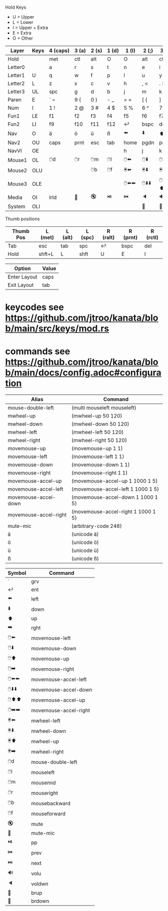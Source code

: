 Hold Keys
- U = Upper
- L = Lower
- I = Upper + Extra
- E = Extra
- O = Other

| Layer   | Keys | 4&nbsp;(caps) | 3&nbsp;(a) | 2&nbsp;(s) | 1&nbsp;(d) | 1&nbsp;(l) | 2&nbsp;(;) | 3&nbsp;(') | 4&nbsp;(ent) |
|---------|------|---------------|------------|------------|------------|------------|------------|------------|--------------|
| Hold    |      | met           | ctl        | alt        | O          | O          | alt        | ctl        | met          |
| Letter0 |      | a             | r          | s          | t          | n          | e          | i          | o            |
| Letter1 | U    | q             | w          | f          | p          | l          | u          | y          | , "          |
| Letter2 | L    | z             | x          | c          | v          | h          | , <        | . >        | / ?          |
| Letter3 | UL   | spc           | g          | d          | b          | j          | m          | k          | ; :          |
| Paren   | E    | ` ~           | 9 (        | 0 )        | - _        | = +        | [ {        | ] }        | \ &#124;     |
| Num     | I    | 1 !           | 2 @        | 3 #        | 4 $        | 5 %        | 6 ^        | 7 &        | 8 *          |
| Fun1    | LE   | f1            | f2         | f3         | f4         | f5         | f6         | f7         | f8           |
| Fun2    | LI   | f9            | f10        | f11        | f12        | ↩️️        | bspc       | del        | ins          |
| Nav     | O    | ä             | ö          | ü          | ß          | ⬅️         | ⬇️         | ⬆️         | ➡️           |
| Nav2    | OU   | caps          | prnt       | esc        | tab        | home       | pgdn       | pgup       | end          |
| NavVI   | OE   |               |            |            |            | h          | j          | k          | l            |
| Mouse1  | OL   | 🖱️d          | 🖱️r       | 🖱️m       | 🖱️l       | 🖱️⬅️      | 🖱️⬇️      | 🖱️⬆️      | 🖱️➡️        |   
| Mouse2  | OLU  |               |            | 🖱️b       | 🖱️f       | 🖲️️⬅️     | 🖲️️⬇️     | 🖲️️⬆️     | 🖲️️➡️       |
| Mouse3  | OLE  |               |            |            |            | 🖱️⬅️⬅️    | 🖱️⬇️⬇️    | 🖱️⬆️⬆️    | 🖱️➡️➡️      |   
| Media   | OI   | lrld          | 🎤         | 🔇         | ⏯️         | ⏮️         | 🔈         | 🔊         | ⏭️           |
| System  | OLI  |               |            |            |            |            | 🔅         | 🔆         |              |
                                 
Thumb positions

| Thumb Pos | L (met) | L (alt) | L (spc) | R (ralt) | R (prnt) | R (rctl) |
|-----------|---------|---------|---------|----------|----------|----------|
| Tab       | esc     | tab     | spc     | ↩️️      | bspc     | del      |
| Hold      | shft+L  | L       | shft    | U        | E        | I        |
    
| Option       | Value |
|--------------|-------|
| Enter Layout | caps  |
| Exit Layout  | tab   |

# keycodes see https://github.com/jtroo/kanata/blob/main/src/keys/mod.rs
# commands see https://github.com/jtroo/kanata/blob/main/docs/config.adoc#configuration

| Alias                 | Command                            |
|-----------------------|------------------------------------|
| mouse-double-left     | (multi mouseleft mouseleft)        |
| mwheel-up             | (mwheel-up 50 120)                 |
| mwheel-down           | (mwheel-down 50 120)               |
| mwheel-left           | (mwheel-left 50 120)               |
| mwheel-right          | (mwheel-right 50 120)              |
| movemouse-up          | (movemouse-up 1 1)                 |
| movemouse-left        | (movemouse-left 1 1)               |
| movemouse-down        | (movemouse-down 1 1)               |
| movemouse-right       | (movemouse-right 1 1)              |
| movemouse-accel-up    | (movemouse-accel-up 1 1000 1 5)    |
| movemouse-accel-left  | (movemouse-accel-left 1 1000 1 5)  |
| movemouse-accel-down  | (movemouse-accel-down 1 1000 1 5)  |
| movemouse-accel-right | (movemouse-accel-right 1 1000 1 5) |       
| mute-mic              | (arbitrary-code 248)               |
| ä                     | (unicode ä)                        |
| ö                     | (unicode ö)                        |
| ü                     | (unicode ü)                        |
| ß                     | (unicode ß)                        |


| Symbol  | Command               |
|---------|-----------------------|
| `       | grv                   |
| ↩️️     | ent                   |
| ⬅️      | left                  |
| ⬇️      | down                  |
| ⬆️      | up                    |
| ➡️      | rght                  |
| 🖱️⬅️   | movemouse-left        |
| 🖱️⬇️   | movemouse-down        |
| 🖱️⬆️   | movemouse-up          |
| 🖱️➡️   | movemouse-right       |
| 🖱️⬅️⬅️ | movemouse-accel-left  |
| 🖱️⬇️⬇️ | movemouse-accel-down  |
| 🖱️⬆️⬆️ | movemouse-accel-up    |
| 🖱️➡️➡️ | movemouse-accel-right |
| 🖲️️⬅️  | mwheel-left           |
| 🖲️️⬇️  | mwheel-down           |
| 🖲️️⬆️  | mwheel-up             |
| 🖲️️➡️  | mwheel-right          |
| 🖱️d    | mouse-double-left     |
| 🖱️l    | mouseleft             |
| 🖱️m    | mousemid              |
| 🖱️r    | mouseright            |
| 🖱️b    | mousebackward         |
| 🖱️f    | mouseforward          |
| 🔇      | mute                  |
| 🎤      | mute-mic              |
| ⏯️      | pp                    |
| ⏮️      | prev                  |
| ⏭️      | next                  |
| 🔊      | volu                  |
| 🔈      | voldwn                |
| 🔆      | brup                  |
| 🔅      | brdown                |
